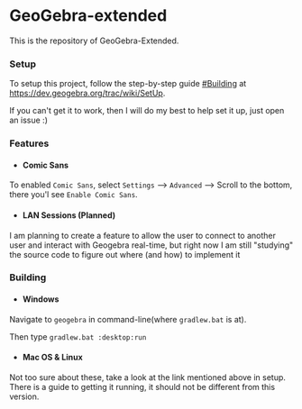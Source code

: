 # GeoGebra-extended
This is the repository of GeoGebra-Extended.

### Setup

To setup this project, follow the step-by-step guide [#Building](below) at https://dev.geogebra.org/trac/wiki/SetUp.

If you can't get it to work, then I will do my best to help set it up, just open an issue :)



### Features

- #### Comic Sans

To enabled `Comic Sans`, select `Settings` --> `Advanced` --> Scroll to the bottom, there you'l see `Enable Comic Sans`.

- #### LAN Sessions (Planned)

I am planning to create a feature to allow the user to connect to another user and interact with Geogebra real-time, but right now I am still "studying" the source code to figure out where (and how) to implement it

### Building

- #### Windows

Navigate to `geogebra` in command-line(where `gradlew.bat` is at).

Then type `gradlew.bat :desktop:run`

- #### Mac OS & Linux

Not too sure about these, take a look at the link mentioned above in setup. There is a guide to getting it running, it should not be different from this version.

